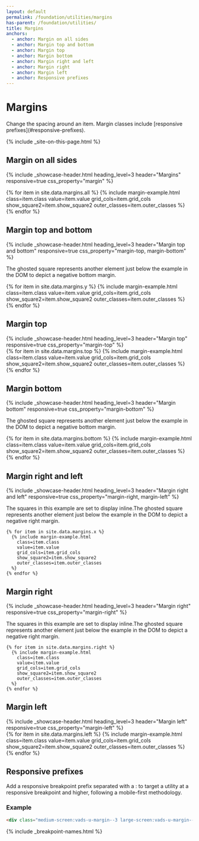 ```yaml
---
layout: default
permalink: /foundation/utilities/margins
has-parent: /foundation/utilities/
title: Margins
anchors:
  - anchor: Margin on all sides
  - anchor: Margin top and bottom
  - anchor: Margin top
  - anchor: Margin bottom
  - anchor: Margin right and left
  - anchor: Margin right
  - anchor: Margin left
  - anchor: Responsive prefixes
---
```


# Margins

<div class="va-introtext" markdown="1">
  Change the spacing around an item. Margin classes include [responsive prefixes](#responsive-prefixes).
</div>

{% include _site-on-this-page.html %}


## Margin on all sides

<div class="site-showcase">

  {%
    include _showcase-header.html
    heading_level=3
    header="Margins"
    responsive=true
    css_property="margin"
  %}

  <div class="vads-grid-row">
    {% for item in site.data.margins.all %}
      {% include margin-example.html
        class=item.class
        value=item.value
        grid_cols=item.grid_cols
        show_square2=item.show_square2
        outer_classes=item.outer_classes
      %}
    {% endfor %}
  </div>
</div>

## Margin top and bottom

<div class="site-showcase">
  {%
    include _showcase-header.html
    heading_level=3
    header="Margin top and bottom"
    responsive=true
    css_property="margin-top, margin-bottom"
  %}
  <p>The ghosted square represents another element just below the example in the DOM to depict a negative bottom margin.</p>
  <div class="vads-grid-row">
    {% for item in site.data.margins.y %}
      {% include margin-example.html
        class=item.class
        value=item.value
        grid_cols=item.grid_cols
        show_square2=item.show_square2
        outer_classes=item.outer_classes
      %}
    {% endfor %}
  </div>
</div>

## Margin top
<div class="site-showcase">
  {%
    include _showcase-header.html
    heading_level=3
    header="Margin top"
    responsive=true
    css_property="margin-top"
  %}
  <div class="vads-grid-row">
    {% for item in site.data.margins.top %}
      {% include margin-example.html
        class=item.class
        value=item.value
        grid_cols=item.grid_cols
        show_square2=item.show_square2
        outer_classes=item.outer_classes
      %}
    {% endfor %}
  </div>
</div>


## Margin bottom
<div class="site-showcase">
  {%
    include _showcase-header.html
    heading_level=3
    header="Margin bottom"
    responsive=true
    css_property="margin-bottom"
  %}

  <p>The ghosted square represents another element just below the example in the DOM to depict a negative bottom margin.</p>
  <div class="vads-grid-row">
    {% for item in site.data.margins.bottom %}
      {% include margin-example.html
        class=item.class
        value=item.value
        grid_cols=item.grid_cols
        show_square2=item.show_square2
        outer_classes=item.outer_classes
      %}
    {% endfor %}
  </div>
</div>

## Margin right and left
<div class="site-showcase">

  {%
    include _showcase-header.html
    heading_level=3
    header="Margin right and left"
    responsive=true
    css_property="margin-right, margin-left"
  %}

  <p>The squares in this example are set to display inline.The ghosted square represents another element just below the example in the DOM to depict a negative right margin.</p>
  <div class="vads-grid-row">

    {% for item in site.data.margins.x %}
      {% include margin-example.html
        class=item.class
        value=item.value
        grid_cols=item.grid_cols
        show_square2=item.show_square2
        outer_classes=item.outer_classes
      %}
    {% endfor %}
  </div>
</div>

## Margin right
<div class="site-showcase">

  {%
    include _showcase-header.html
    heading_level=3
    header="Margin right"
    responsive=true
    css_property="margin-right"
  %}

  <p>The squares in this example are set to display inline.The ghosted square represents another element just below the example in the DOM to depict a negative right margin.</p>
  <div class="vads-grid-row">

    {% for item in site.data.margins.right %}
      {% include margin-example.html
        class=item.class
        value=item.value
        grid_cols=item.grid_cols
        show_square2=item.show_square2
        outer_classes=item.outer_classes
      %}
    {% endfor %}
  </div>
</div>

## Margin left
<div class="site-showcase">
  {%
    include _showcase-header.html
    heading_level=3
    header="Margin left"
    responsive=true
    css_property="margin-left"
  %}

  <div class="vads-grid-row">
    {% for item in site.data.margins.left %}
      {% include margin-example.html
        class=item.class
        value=item.value
        grid_cols=item.grid_cols
        show_square2=item.show_square2
        outer_classes=item.outer_classes
      %}
    {% endfor %}
  </div>
</div>

## Responsive prefixes

Add a responsive breakpoint prefix separated with a : to target a utility at a responsive breakpoint and higher, following a mobile-first methodology.

### Example

```html
<div class="medium-screen:vads-u-margin--3 large-screen:vads-u-margin--5">
```
{% include _breakpoint-names.html %}